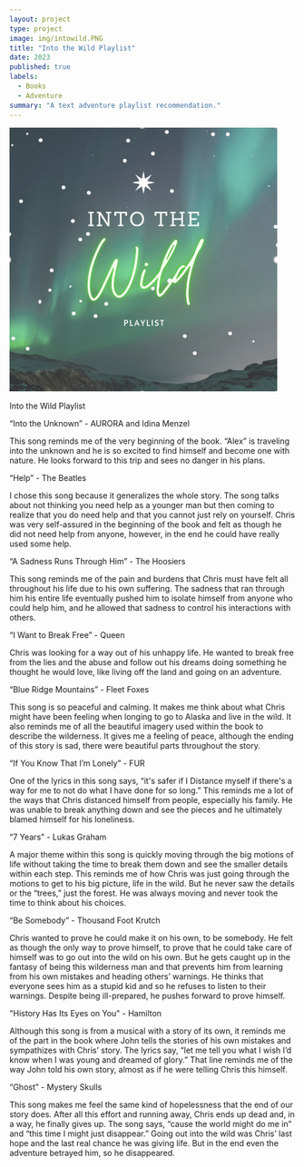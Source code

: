 ```yaml
---
layout: project
type: project
image: img/intowild.PNG
title: "Into the Wild Playlist"
date: 2023
published: true
labels:
  - Books
  - Adventure
summary: "A text adventure playlist recommendation."
---
```


<img class="img-fluid" src="../img/intowild.PNG">

Into the Wild Playlist

“Into the Unknown” - AURORA and Idina Menzel 

This song reminds me of the very beginning of the book. “Alex” is traveling into the unknown and he is so excited to find himself and become one with nature. He looks forward to this trip and sees no danger in his plans. 

 

“Help” - The Beatles 

I chose this song because it generalizes the whole story. The song talks about not thinking you need help as a younger man but then coming to realize that you do need help and that you cannot just rely on yourself. Chris was very self-assured in the beginning of the book and felt as though he did not need help from anyone, however, in the end he could have really used some help.  

 

“A Sadness Runs Through Him” - The Hoosiers 

This song reminds me of the pain and burdens that Chris must have felt all throughout his life due to his own suffering. The sadness that ran through him his entire life eventually pushed him to isolate himself from anyone who could help him, and he allowed that sadness to control his interactions with others.  

 

“I Want to Break Free” - Queen 

Chris was looking for a way out of his unhappy life. He wanted to break free from the lies and the abuse and follow out his dreams doing something he thought he would love, like living off the land and going on an adventure.  

 

“Blue Ridge Mountains” - Fleet Foxes 

This song is so peaceful and calming. It makes me think about what Chris might have been feeling when longing to go to Alaska and live in the wild. It also reminds me of all the beautiful imagery used within the book to describe the wilderness. It gives me a feeling of peace, although the ending of this story is sad, there were beautiful parts throughout the story.  

 

“If You Know That I’m Lonely” - FUR 

One of the lyrics in this song says, “it's safer if I 
Distance myself if there's a way for me to not do what I have done for so long.” This reminds me a lot of the ways that Chris distanced himself from people, especially his family. He was unable to break anything down and see the pieces and he ultimately blamed himself for his loneliness.  

 

“7 Years” - Lukas Graham 

A major theme within this song is quickly moving through the big motions of life without taking the time to break them down and see the smaller details within each step. This reminds me of how Chris was just going through the motions to get to his big picture, life in the wild. But he never saw the details or the “trees,” just the forest. He was always moving and never took the time to think about his choices.  

 

“Be Somebody” - Thousand Foot Krutch 

Chris wanted to prove he could make it on his own, to be somebody. He felt as though the only way to prove himself, to prove that he could take care of himself was to go out into the wild on his own. But he gets caught up in the fantasy of being this wilderness man and that prevents him from learning from his own mistakes and heading others’ warnings. He thinks that everyone sees him as a stupid kid and so he refuses to listen to their warnings. Despite being ill-prepared, he pushes forward to prove himself.  

 

"History Has Its Eyes on You" - Hamilton 

Although this song is from a musical with a story of its own, it reminds me of the part in the book where John tells the stories of his own mistakes and sympathizes with Chris’ story. The lyrics say, “let me tell you what I wish I’d know when I was young and dreamed of glory.” That line reminds me of the way John told his own story, almost as if he were telling Chris this himself.  

 

“Ghost” - Mystery Skulls 

This song makes me feel the same kind of hopelessness that the end of our story does. After all this effort and running away, Chris ends up dead and, in a way, he finally gives up. The song says, “cause the world might do me in” and “this time I might just disappear.” Going out into the wild was Chris’ last hope and the last real chance he was giving life. But in the end even the adventure betrayed him, so he disappeared.  
